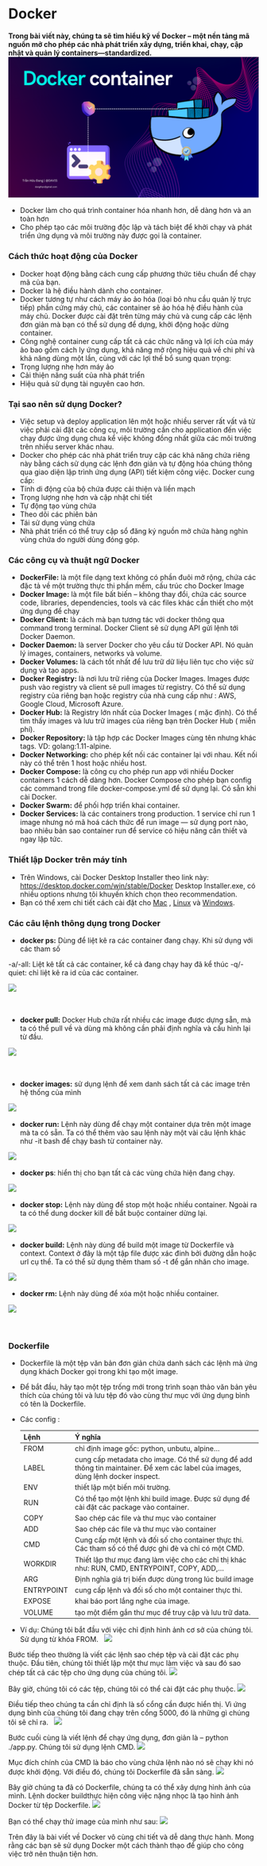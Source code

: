 # Docker 
**Trong bài viết này, chúng ta sẽ tìm hiểu kỹ về Docker – một nền tảng mã nguồn mở cho phép các nhà phát triển xây dựng, triển khai, chạy, cập nhật và quản lý containers—standardized.**   
![](https://github.com/dangtranhuu/images/blob/main/angurvad/docker/2.png?raw=true)

*   Docker làm cho quá trình container hóa nhanh hơn, dễ dàng hơn và an toàn hơn
*   Cho phép tạo các môi trường độc lập và tách biệt để khởi chạy và phát triển ứng dụng và môi trường này được gọi là container. 

### **Cách thức hoạt động của Docker**

*   Docker hoạt động bằng cách cung cấp phương thức tiêu chuẩn để chạy mã của bạn.
*   Docker là hệ điều hành dành cho container.
*   Docker tương tự như cách máy ảo ảo hóa (loại bỏ nhu cầu quản lý trực tiếp) phần cứng máy chủ, các container sẽ ảo hóa hệ điều hành của máy chủ. Docker được cài đặt trên từng máy chủ và cung cấp các lệnh đơn giản mà bạn có thể sử dụng để dựng, khởi động hoặc dừng container.
*   Công nghệ container cung cấp tất cả các chức năng và lợi ích của máy ảo bao gồm cách ly ứng dụng, khả năng mở rộng hiệu quả về chi phí và khả năng dùng một lần, cùng với các lợi thế bổ sung quan trọng:
*   Trọng lượng nhẹ hơn máy ảo
*   Cải thiện năng suất của nhà phát triển
*   Hiệu quả sử dụng tài nguyên cao hơn. 

### **Tại sao nên sử dụng Docker?**

*   Việc setup và deploy application lên một hoặc nhiều server rất vất vả từ việc phải cài đặt các công cụ, môi trường cần cho application đến việc chạy được ứng dụng chưa kể việc không đồng nhất giữa các môi trường trên nhiều server khác nhau.
*   Docker cho phép các nhà phát triển truy cập các khả năng chứa riêng này bằng cách sử dụng các lệnh đơn giản và tự động hóa chúng thông qua giao diện lập trình ứng dụng (API) tiết kiệm công việc. Docker cung cấp:
*   Tính di động của bộ chứa được cải thiện và liền mạch
*   Trọng lượng nhẹ hơn và cập nhật chi tiết
*   Tự động tạo vùng chứa
*   Theo dõi các phiên bản
*   Tái sử dụng vùng chứa
*   Nhà phát triển có thể truy cập sổ đăng ký nguồn mở chứa hàng nghìn vùng chứa do người dùng đóng góp.

### Các công cụ và thuật ngữ Docker

*   **DockerFile:** là một file dạng text không có phần đuôi mở rộng, chứa các đặc tả về một trường thực thi phần mềm, cấu trúc cho Docker Image
*   **Docker Image:** là một file bất biến – không thay đổi, chứa các source code, libraries, dependencies, tools và các files khác cần thiết cho một ứng dụng để chạy
*   **Docker Client:** là cách mà bạn tương tác với docker thông qua command trong terminal. Docker Client sẽ sử dụng API gửi lệnh tới Docker Daemon.
*   **Docker Daemon:** là server Docker cho yêu cầu từ Docker API. Nó quản lý images, containers, networks và volume.
*   **Docker Volumes:** là cách tốt nhất để lưu trữ dữ liệu liên tục cho việc sử dụng và tạo apps.
*   **Docker Registry:** là nơi lưu trữ riêng của Docker Images. Images được push vào registry và client sẽ pull images từ registry. Có thể sử dụng registry của riêng bạn hoặc registry của nhà cung cấp như : AWS, Google Cloud, Microsoft Azure.
*   **Docker Hub:** là Registry lớn nhất của Docker Images ( mặc định). Có thể tìm thấy images và lưu trữ images của riêng bạn trên Docker Hub ( miễn phí).
*   **Docker Repository:** là tập hợp các Docker Images cùng tên nhưng khác tags. VD: golang:1.11-alpine.
*   **Docker Networking:** cho phép kết nối các container lại với nhau. Kết nối này có thể trên 1 host hoặc nhiều host.
*   **Docker Compose:** là công cụ cho phép run app với nhiều Docker containers 1 cách dễ dàng hơn. Docker Compose cho phép bạn config các command trong file docker-compose.yml để sử dụng lại. Có sẵn khi cài Docker.
*   **Docker Swarm:** để phối hợp triển khai container.
*   **Docker Services:** là các containers trong production. 1 service chỉ run 1 image nhưng nó mã hoá cách thức để run image — sử dụng port nào, bao nhiêu bản sao container run để service có hiệu năng cần thiết và ngay lập tức.

### **Thiết lập Docker trên máy tính**

*   Trên Windows, cài Docker Desktop Installer theo link này: https://desktop.docker.com/win/stable/Docker Desktop Installer.exe, có nhiều options nhưng tôi khuyến khích chọn theo recommendation.
*   Bạn có thể xem chi tiết cách cài đặt cho [Mac](https://docs.docker.com/desktop/install/mac-install/) , [Linux](https://docs.docker.com/engine/install/ubuntu/) và [Windows](https://docs.docker.com/desktop/install/windows-install/).

### Các câu lệnh thông dụng trong Docker

*   **docker ps:** Dùng để liệt kê ra các container đang chạy. Khi sử dụng với các tham số 

\-a/-all: Liệt kê tất cả các container, kể cả đang chạy hay đã kể thúc -q/-quiet: chỉ liệt kê ra id của các container. 

![](https://caodang.fpt.edu.vn/wp-content/uploads/2024/03/FPT-Polytechnic-HN-docker-7.png)

   

*   **docker pull:** Docker Hub chứa rất nhiều các image được dựng sẵn, mà ta có thể pull về và dùng mà không cần phải định nghĩa và cấu hình lại từ đầu.


![](https://caodang.fpt.edu.vn/wp-content/uploads/2024/03/FPT-Polytechnic-HN-docker-4.png)

 

*   **docker images:** sử dụng lệnh để xem danh sách tất cả các image trên hệ thống của mình


![](https://caodang.fpt.edu.vn/wp-content/uploads/2024/03/FPT-Polytechnic-HN-docker-16.png)

*   **docker run:** Lệnh này dùng để chạy một container dựa trên một image mà ta có sẵn. Ta có thể thêm vào sau lệnh này một vài câu lệnh khác như -it bash để chạy bash từ container này.

![](https://caodang.fpt.edu.vn/wp-content/uploads/2024/03/FPT-Polytechnic-HN-docker-1.png)

*   **docker ps**: hiển thị cho bạn tất cả các vùng chứa hiện đang chạy.

![](https://caodang.fpt.edu.vn/wp-content/uploads/2024/03/FPT-Polytechnic-HN-docker-6.png)

*   **docker stop:** Lệnh này dùng để stop một hoặc nhiều container. Ngoài ra ta có thể dung docker kill để bắt buộc container dừng lại.

![](https://caodang.fpt.edu.vn/wp-content/uploads/2024/03/FPT-Polytechnic-HN-docker-10.png)

*   **docker build:** Lệnh này dùng để build một image từ Dockerfile và context. Context ở đây là một tập file được xác đinh bởi đường dẫn hoặc url cụ thể. Ta có thể sử dụng thêm tham số -t để gắn nhãn cho image.

![](https://caodang.fpt.edu.vn/wp-content/uploads/2024/03/FPT-Polytechnic-HN-docker-2.png)

*   **docker rm:** Lệnh này dùng để xóa một hoặc nhiều container.

![](https://caodang.fpt.edu.vn/wp-content/uploads/2024/03/FPT-Polytechnic-HN-docker-14.png)

 

### Dockerfile

*   Dockerfile là một tệp văn bản đơn giản chứa danh sách các lệnh mà ứng dụng khách Docker gọi trong khi tạo một image.
*   Để bắt đầu, hãy tạo một tệp trống mới trong trình soạn thảo văn bản yêu thích của chúng tôi và lưu tệp đó vào cùng thư mục với ứng dụng bình có tên là Dockerfile.
*   Các config :

    |Lệnh|Ý nghĩa|
    |-----|-------|
    |FROM | chỉ định image gốc: python, unbutu, alpine…|
    |LABEL | cung cấp metadata cho image. Có thể sử dụng để add thông tin maintainer. Để xem các label của images, dùng lệnh docker inspect.|
    |ENV | thiết lập một biến môi trường.|
    |RUN | Có thể tạo một lệnh khi build image. Được sử dụng để cài đặt các package vào container.|
    |COPY | Sao chép các file và thư mục vào container|
    |ADD | Sao chép các file và thư mục vào container|
    |CMD | Cung cấp một lệnh và đối số cho container thực thi. Các tham số có thể được ghi đè và chỉ có một CMD.|
    |WORKDIR | Thiết lập thư mục đang làm việc cho các chỉ thị khác như: RUN, CMD, ENTRYPOINT, COPY, ADD,…|
    |ARG |Định nghĩa giá trị biến được dùng trong lúc build image|
    |ENTRYPOINT | cung cấp lệnh và đối số cho một container thực thi.|
    |EXPOSE |khai báo port lắng nghe của image.|
    |VOLUME | tạo một điểm gắn thư mục để truy cập và lưu trữ data.|

*   Ví dụ:
Chúng tôi bắt đầu với việc chỉ định hình ảnh cơ sở của chúng tôi. Sử dụng từ khóa FROM.   ![](https://caodang.fpt.edu.vn/wp-content/uploads/2024/03/FPT-Polytechnic-HN-docker-9.png)

Bước tiếp theo thường là viết các lệnh sao chép tệp và cài đặt các phụ thuộc. Đầu tiên, chúng tôi thiết lập một thư mục làm việc và sau đó sao chép tất cả các tệp cho ứng dụng của chúng tôi. ![](https://caodang.fpt.edu.vn/wp-content/uploads/2024/03/FPT-Polytechnic-HN-docker-13.png)

Bây giờ, chúng tôi có các tệp, chúng tôi có thể cài đặt các phụ thuộc. ![](https://caodang.fpt.edu.vn/wp-content/uploads/2024/03/FPT-Polytechnic-HN-docker-8.png)

Điều tiếp theo chúng ta cần chỉ định là số cổng cần được hiển thị. Vì ứng dụng bình của chúng tôi đang chạy trên cổng 5000, đó là những gì chúng tôi sẽ chỉ ra.   ![](https://caodang.fpt.edu.vn/wp-content/uploads/2024/03/FPT-Polytechnic-HN-docker-15.png)

Bước cuối cùng là viết lệnh để chạy ứng dụng, đơn giản là – python ./app.py. Chúng tôi sử dụng lệnh CMD. ![](https://caodang.fpt.edu.vn/wp-content/uploads/2024/03/FPT-Polytechnic-HN-docker-12.png)

Mục đích chính của CMD là báo cho vùng chứa lệnh nào nó sẽ chạy khi nó được khởi động. Với điều đó, chúng tôi Dockerfile đã sẵn sàng. ![](https://caodang.fpt.edu.vn/wp-content/uploads/2024/03/FPT-Polytechnic-HN-docker-11.png)

Bây giờ chúng ta đã có Dockerfile, chúng ta có thể xây dựng hình ảnh của mình. Lệnh docker buildthực hiện công việc nặng nhọc là tạo hình ảnh Docker từ tệp Dockerfile. ![](https://caodang.fpt.edu.vn/wp-content/uploads/2024/03/FPT-Polytechnic-HN-docker-3.png)

Bạn có thể chạy thử image của mình như sau: ![](https://caodang.fpt.edu.vn/wp-content/uploads/2024/03/FPT-Polytechnic-HN-docker-5.png)

Trên đây là bài viết về Docker vô cùng chi tiết và dễ dàng thực hành. Mong rằng các bạn sẽ sử dụng Docker một cách thành thạo để giúp cho công việc trở nên thuận tiện hơn.